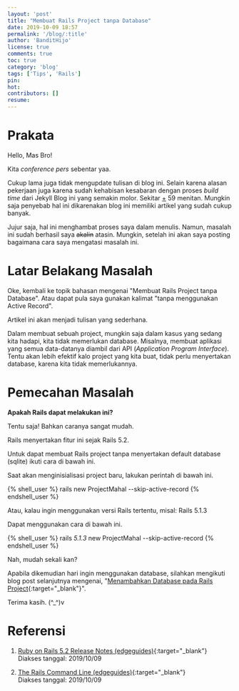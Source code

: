 ```yaml
---
layout: 'post'
title: "Membuat Rails Project tanpa Database"
date: 2019-10-09 18:57
permalink: '/blog/:title'
author: 'BanditHijo'
license: true
comments: true
toc: true
category: 'blog'
tags: ['Tips', 'Rails']
pin:
hot:
contributors: []
resume:
---
```


<!-- BANNER OF THE POST -->
<!-- <img class="post&#45;body&#45;img" src="{{ site.lazyload.logo_blank_banner }}" data&#45;echo="#" alt="banner"> -->

# Prakata

Hello, Mas Bro!

Kita *conference pers* sebentar yaa.

Cukup lama juga tidak mengupdate tulisan di blog ini. Selain karena alasan pekerjaan juga karena sudah kehabisan kesabaran dengan proses *build time* dari Jekyll Blog ini yang semakin molor. Sekitar <u>+</u> 59 menitan. Mungkin saja penyebab hal ini dikarenakan blog ini memiliki artikel yang sudah cukup banyak.

Jujur saja, hal ini menghambat proses saya dalam menulis. Namun, masalah ini sudah berhasil saya ~~akalin~~ atasin. Mungkin, setelah ini akan saya posting bagaimana cara saya mengatasi masalah ini.

# Latar Belakang Masalah

Oke, kembali ke topik bahasan mengenai "Membuat Rails Project tanpa Database". Atau dapat pula saya gunakan kalimat "tanpa menggunakan Active Record".

Artikel ini akan menjadi tulisan yang sederhana.

Dalam membuat sebuah project, mungkin saja dalam kasus yang sedang kita hadapi, kita tidak memerlukan database. Misalnya, membuat aplikasi yang semua data-datanya diambil dari API (*Application Program Interface*). Tentu akan lebih efektif kalo project yang kita buat, tidak perlu menyertakan database, karena kita tidak memerlukannya.

# Pemecahan Masalah

**Apakah Rails dapat melakukan ini?**

Tentu saja! Bahkan caranya sangat mudah.

Rails menyertakan fitur ini sejak Rails 5.2.

Untuk dapat membuat Rails project tanpa menyertakan default database (sqlite) ikuti cara di bawah ini.

Saat akan menginisialisasi project baru, lakukan perintah di bawah ini.

{% shell_user %}
rails new ProjectMahal --skip-active-record
{% endshell_user %}

Atau, kalau ingin menggunakan versi Rails tertentu, misal: Rails 5.1.3

Dapat menggunakan cara di bawah ini.

{% shell_user %}
rails _5.1.3_ new ProjectMahal --skip-active-record
{% endshell_user %}

Nah, mudah sekali kan?

Apabila dikemudian hari ingin menggunakan database, silahkan mengikuti blog post selanjutnya mengenai, "[Menambahkan Database pada Rails Project](/blog/menambahkan-database-pada-rails-project){:target="_blank"}".

Terima kasih. (^_^)v


# Referensi

1. [Ruby on Rails 5.2 Release Notes (edgeguides)](https://edgeguides.rubyonrails.org/5_2_release_notes.html){:target="_blank"}
<br>Diakses tanggal: 2019/10/09

2. [The Rails Command Line (edgeguides)](https://edgeguides.rubyonrails.org/command_line.html){:target="_blank"}
<br>Diakses tanggal: 2019/10/09
